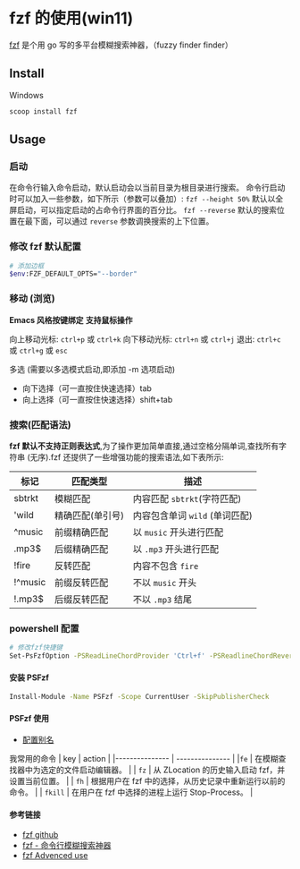 # fzf 的使用(win11)

[fzf](https://github.com/junegunn/fzf) 是个用 go 写的多平台模糊搜索神器，（fuzzy finder finder）

## Install

Windows

```sh
scoop install fzf
```

## Usage

### 启动

在命令行输入命令启动，默认启动会以当前目录为根目录进行搜索。
命令行启动时可以加入一些参数，如下所示（参数可以叠加）:
`fzf --height 50%` 默认以全屏启动，可以指定启动的占命令行界面的百分比。
`fzf --reverse` 默认的搜索位置在最下面，可以通过 `reverse` 参数调换搜索的上下位置。

### 修改 fzf 默认配置

```sh
# 添加边框
$env:FZF_DEFAULT_OPTS="--border"
```

### 移动 (浏览)

**Emacs 风格按键绑定**
**支持鼠标操作**

向上移动光标: `ctrl+p` 或 `ctrl+k`
向下移动光标: `ctrl+n` 或 `ctrl+j`
退出: `ctrl+c` 或 `ctrl+g` 或 `esc`

多选 (需要以多选模式启动,即添加 -m 选项启动)

- 向下选择（可一直按住快速选择）tab
- 向上选择（可一直按住快速选择）shift+tab

### 搜索(匹配语法)

**fzf 默认不支持正则表达式**,为了操作更加简单直接,通过空格分隔单词,查找所有字符串 (无序).fzf 还提供了一些增强功能的搜索语法,如下表所示:

| 标记    | 匹配类型         | 描述                           |
| ------- | ---------------- | ------------------------------ |
| sbtrkt  | 模糊匹配         | 内容匹配 `sbtrkt`(字符匹配)    |
| 'wild   | 精确匹配(单引号) | 内容包含单词 `wild` (单词匹配) |
| ^music  | 前缀精确匹配     | 以 `music` 开头进行匹配        |
| .mp3$   | 后缀精确匹配     | 以 `.mp3` 开头进行匹配         |
| !fire   | 反转匹配         | 内容不包含 `fire`              |
| !^music | 前缀反转匹配     | 不以 `music` 开头              |
| !.mp3$  | 后缀反转匹配     | 不以 `.mp3` 结尾               |

### powershell 配置

```sh
# 修改fzf快捷键
Set-PsFzfOption -PSReadLineChordProvider 'Ctrl+f' -PSReadlineChordReversehistory 'Ctrl+r'
```

#### 安装 PSFzf

```sh
Install-Module -Name PSFzf -Scope CurrentUser -SkipPublisherCheck
```

#### PSFzf 使用

- [配置别名](https://github.com/kelleyma49/PSFzf#helper-functions)

我常用的命令
| key | action |
|--------------- | --------------- |
|`fe` | 在模糊查找器中为选定的文件启动编辑器。 |
| `fz` | 从 ZLocation 的历史输入启动 fzf，并设置当前位置。 |
| `fh` | 根据用户在 fzf 中的选择，从历史记录中重新运行以前的命令。 |
| `fkill` | 在用户在 fzf 中选择的进程上运行 Stop-Process。 |

#### 参考链接

- [fzf github](https://github.com/junegunn/fzf)
- [fzf - 命令行模糊搜索神器](https://www.jianshu.com/p/b48131e4ad06)
- [fzf Advenced use](https://github.com/junegunn/fzf/blob/master/ADVANCED.md)
